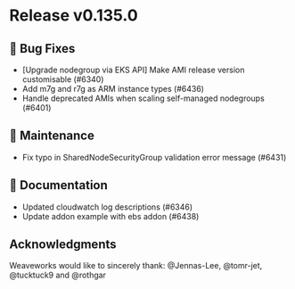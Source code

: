 # Release v0.135.0

## 🐛 Bug Fixes

- [Upgrade nodegroup via EKS API] Make AMI release version customisable (#6340)
- Add m7g and r7g as ARM instance types (#6436)
- Handle deprecated AMIs when scaling self-managed nodegroups (#6401)

## 🧰 Maintenance

- Fix typo in SharedNodeSecurityGroup validation error message (#6431)

## 📝 Documentation

- Updated cloudwatch log descriptions (#6346)
- Update addon example with ebs addon (#6438)

## Acknowledgments
Weaveworks would like to sincerely thank:
@Jennas-Lee, @tomr-jet, @tucktuck9 and @rothgar